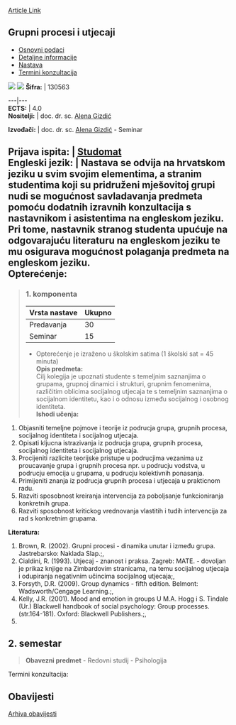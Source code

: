 [Article Link](https://www.fhs.hr/predmet/gpu_a)

## Grupni procesi i utjecaji
  * [Osnovni podaci](https://www.fhs.hr/predmet/gpu_a#v1id-904807_730256_1_0 "Osnovni podaci")
  * [Detaljne informacije](https://www.fhs.hr/predmet/gpu_a#v1id-904807_730256_1_1 "Detaljne informacije")
  * [Nastava](https://www.fhs.hr/predmet/gpu_a#v1id-904807_730256_1_2 "Nastava")
  * [Termini konzultacija](https://www.fhs.hr/predmet/gpu_a#v1id-904807_730256_1_3 "Termini konzultacija")


[![](https://www.fhs.hr/img/flags/gif/hr.gif)](https://www.fhs.hr/predmet/gpu_a) [![](https://www.fhs.hr/img/flags/gif/gb.gif)](https://www.fhs.hr/en/course/gpai_a)
**Šifra:** |  130563  
  
---|---  
**ECTS:** |  4.0   
**Nositelji:** |  doc. dr. sc. [Alena Gizdić](https://www.fhs.hr/djelatnik/alena.gizdic)   
  
**Izvođači:** |  doc. dr. sc. [Alena Gizdić](https://www.fhs.hr/djelatnik/alena.gizdic) - Seminar  
  
**Prijava ispita:** |  [Studomat](http://www.isvu.hr/studomat)  
**Engleski jezik:** |  Nastava se odvija na hrvatskom jeziku u svim svojim elementima, a stranim studentima koji su pridruženi mješovitoj grupi nudi se mogućnost savladavanja predmeta pomoću dodatnih izravnih konzultacija s nastavnikom i asistentima na engleskom jeziku. Pri tome, nastavnik stranog studenta upućuje na odgovarajuću literaturu na engleskom jeziku te mu osigurava mogućnost polaganja predmeta na engleskom jeziku.   
**Opterećenje:**  
---  
> ### 1. komponenta
> | Vrsta nastave | Ukupno  
> ---|---  
> Predavanja | 30  
> Seminar | 15  
> * Opterećenje je izraženo u školskim satima (1 školski sat = 45 minuta)   
**Opis predmeta:**  
> Cilj kolegija je upoznati studente s temeljnim saznanjima o grupama, grupnoj dinamici i strukturi, grupnim fenomenima, različitim oblicima socijalnog utjecaja te s temeljnim saznanjima o socijalnom identitetu, kao i o odnosu između socijalnog i osobnog identiteta.  
**Ishodi učenja:**  
  1. Objasniti temeljne pojmove i teorije iz podrucja grupa, grupnih procesa, socijalnog identiteta i socijalnog utjecaja.
  2. Opisati kljucna istrazivanja iz podrucja grupa, grupnih procesa, socijalnog identiteta i socijalnog utjecaja.
  3. Procijeniti razlicite teorijske pristupe u podrucjima vezanima uz proucavanje grupa i grupnih procesa npr. u podrucju vodstva, u podrucju emocija u grupama, u podrucju kolektivnih ponasanja.
  4. Primijeniti znanja iz podrucja grupnih procesa i utjecaja u prakticnom radu.
  5. Razviti sposobnost kreiranja intervencija za poboljsanje funkcioniranja konkretnih grupa.
  6. Razviti sposobnost kritickog vrednovanja vlastitih i tudih intervencija za rad s konkretnim grupama.

  
**Literatura:**  
  1. Brown, R. (2002). Grupni procesi - dinamika unutar i između grupa. Jastrebarsko: Naklada Slap.;, 
  2. Cialdini, R. (1993). Utjecaj - znanost i praksa. Zagreb: MATE. - dovoljan je prikaz knjige na Zimbardovim stranicama, na temu socijalnog utjecaja i odupiranja negativnim učincima socijalnog utjecaja;, 
  3. Forsyth, D.R. (2009). Group dynamics - fifth edition. Belmont: Wadsworth/Cengage Learning.;, 
  4. Kelly, J.R. (2001). Mood and emotion in groups U M.A. Hogg i S. Tindale (Ur.) Blackwell handbook of social psychology: Group processes. (str.164-181). Oxford: Blackwell Publishers.;, 
  5. 
  
**2. semestar**  
---  
> **Obavezni predmet** - Redovni studij - Psihologija  
>   
Termini konzultacija: 


## Obavijesti
[Arhiva obavijesti](https://www.fhs.hr/predmet/gpu_a?@=20qv9#news_87989 "Arhiva obavijesti")
